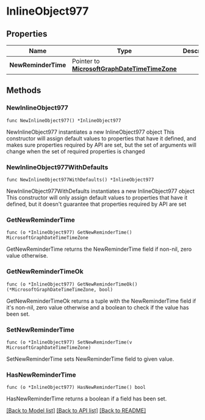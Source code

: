 # InlineObject977

## Properties

Name | Type | Description | Notes
------------ | ------------- | ------------- | -------------
**NewReminderTime** | Pointer to [**MicrosoftGraphDateTimeTimeZone**](MicrosoftGraphDateTimeTimeZone.md) |  | [optional] 

## Methods

### NewInlineObject977

`func NewInlineObject977() *InlineObject977`

NewInlineObject977 instantiates a new InlineObject977 object
This constructor will assign default values to properties that have it defined,
and makes sure properties required by API are set, but the set of arguments
will change when the set of required properties is changed

### NewInlineObject977WithDefaults

`func NewInlineObject977WithDefaults() *InlineObject977`

NewInlineObject977WithDefaults instantiates a new InlineObject977 object
This constructor will only assign default values to properties that have it defined,
but it doesn't guarantee that properties required by API are set

### GetNewReminderTime

`func (o *InlineObject977) GetNewReminderTime() MicrosoftGraphDateTimeTimeZone`

GetNewReminderTime returns the NewReminderTime field if non-nil, zero value otherwise.

### GetNewReminderTimeOk

`func (o *InlineObject977) GetNewReminderTimeOk() (*MicrosoftGraphDateTimeTimeZone, bool)`

GetNewReminderTimeOk returns a tuple with the NewReminderTime field if it's non-nil, zero value otherwise
and a boolean to check if the value has been set.

### SetNewReminderTime

`func (o *InlineObject977) SetNewReminderTime(v MicrosoftGraphDateTimeTimeZone)`

SetNewReminderTime sets NewReminderTime field to given value.

### HasNewReminderTime

`func (o *InlineObject977) HasNewReminderTime() bool`

HasNewReminderTime returns a boolean if a field has been set.


[[Back to Model list]](../README.md#documentation-for-models) [[Back to API list]](../README.md#documentation-for-api-endpoints) [[Back to README]](../README.md)


